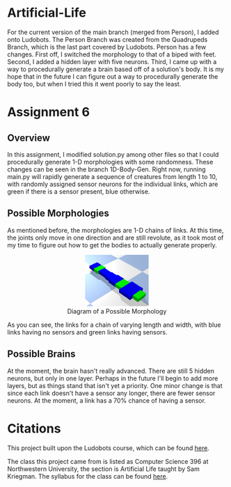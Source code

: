 # Artificial-Life

For the current version of the main branch (merged from Person), I added onto Ludobots.  The Person Branch was created from the Quadrupeds Branch, which is the last
part covered by Ludobots.  Person has a few changes.  First off, I switched the morphology to that of a biped with feet.  Second, I added a hidden layer with five
neurons.  Third, I came up with a way to procedurally generate a brain based off of a solution's body.  It is my hope that in the future I can figure out a way to
procedurally generate the body too, but when I tried this it went poorly to say the least.

# Assignment 6
## Overview
In this assignment, I modified solution.py among other files so that I could procedurally generate 1-D morphologies with some randomness.  These changes can be seen in the branch 1D-Body-Gen.  Right now, running main.py will rapidly generate a sequence of creatures from length 1 to 10, with randomly assigned sensor neurons for the individual links, which are green if there is a sensor present, blue otherwise.

## Possible Morphologies
As mentioned before, the morphologies are 1-D chains of links.  At this time, the joints only move in one direction and are still revolute, as it took most of my time to figure out how to get the bodies to actually generate properly.
<center>
<img title="Diagram of Snake" alt="Snake" src="diagrams/snake.PNG">
</center>
<center>
Diagram of a Possible Morphology
</center>

As you can see, the links for a chain of varying length and width, with blue links having no sensors and green links having sensors.

## Possible Brains
At the moment, the brain hasn't really advanced.  There are still 5 hidden neurons, but only in one layer.  Perhaps in the future I'll begin to add more layers, but as things stand that isn't yet a priority.  One minor change is that since each link doesn't have a sensor any longer, there are fewer sensor neurons.  At the moment, a link has a 70% chance of having a sensor.


# Citations
This project built upon the Ludobots course, which can be found [here](https://www.reddit.com/r/ludobots/).

The class this project came from is listed as Computer Science 396 at Northwestern University, the section is Artificial Life taught by Sam Kriegman.  The syllabus for the class can be found [here](https://docs.google.com/document/d/1jURIbvpQ0imcaMk-AHUmj_szZNtsA4lZAlcqXa6usXs/edit).
